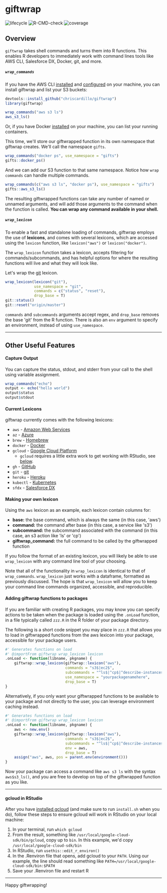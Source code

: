 # giftwrap

<!-- badges: start -->
![lifecycle](https://img.shields.io/badge/lifecycle-maturing-blue.svg)
![R-CMD-check](https://github.com/chriscardillo/giftwrap/workflows/R-CMD-check/badge.svg)
![coverage](https://codecov.io/gh/chriscardillo/giftwrap/branch/master/graph/badge.svg)
<!-- badges: end -->

## Overview

`giftwrap` takes shell commands and turns them into R functions. This enables R developers to immediately work with command lines tools like AWS CLI, Salesforce DX, Docker, git, and more.

##### `wrap_commands`

If you have the AWS CLI [installed](https://docs.aws.amazon.com/cli/latest/userguide/cli-chap-install.html) and [configured](https://docs.aws.amazon.com/cli/latest/userguide/cli-chap-configure.html) on your machine, you can install giftwrap and list your S3 buckets:

```r
devtools::install_github("chriscardillo/giftwrap")
library(giftwrap)

wrap_commands("aws s3 ls")
aws_s3_ls()
```

Or, if you have Docker [installed](https://docs.docker.com/get-docker/) on your machine, you can list your running containers.

This time, we'll store our giftwrapped function in its own namespace that giftwrap creates. We'll call the namespace `gifts`.

```r
wrap_commands("docker ps", use_namespace = "gifts")
gifts::docker_ps()
```

And we can add our S3 function to that same namespace. Notice how `wrap commands` can handle multiple commands.

```r
wrap_commands(c("aws s3 ls", "docker ps"), use_namespace = "gifts")
gifts::aws_s3_ls()
```

The resulting giftwrapped functions can take any number of named or unnamed arguments, and will add those arguments to the command when the function is called. **You can wrap any command available in your shell.**

##### `wrap_lexicon`

To enable a fast and standalone loading of commands, giftwrap employs the use of **lexicons**, and comes with several lexicons, which are accessed using the `lexicon` function, like `lexicon("aws")` or `lexicon("docker")`.

The `wrap_lexicon` function takes a lexicon, accepts filtering for commands/subcommands, and has helpful options for where the resulting functions will live and what they will look like.

Let's wrap the [git](https://git-scm.com/book/en/v2/Getting-Started-Installing-Git) lexicon.

```r
wrap_lexicon(lexicon("git"),
             use_namespace = "git",
             commands = c("status", "reset"),
             drop_base = T)
git::status()
git::reset("origin/master")
```

`commands` and `subcommands` arguments accept regex, and `drop_base` removes the base 'git' from the R function. There is also an `env` argument to specify an environment, instead of using `use_namespace`.

-----

## Other Useful Features

#### Capture Output

You can capture the status, stdout, and stderr from your call to the shell using variable assignment.

```r
wrap_commands("echo")
output <- echo("hello world")
output$status
output$stdout
```

#### Current Lexicons

giftwrap currently comes with the following lexicons:

  - `aws` - [Amazon Web Services](https://docs.aws.amazon.com/cli/latest/userguide/install-cliv2.html)
  - `az` - [Azure](https://docs.microsoft.com/en-us/cli/azure/install-azure-cli-macos?view=azure-cli-latest)
  - `brew` - [Homebrew](https://brew.sh/)
  - `docker` - [Docker](https://docs.docker.com/get-started/#download-and-install-docker-desktop)
  - `gcloud` - [Google Cloud Platform](https://cloud.google.com/sdk/docs/quickstart-macos)
      - `gcloud` requires a little extra work to get working with RStudio, see [below](#gcloud-in-rstudio).
  - `gh` - [GitHub](https://cli.github.com/manual/installation)
  - `git` - [git](https://git-scm.com/book/en/v2/Getting-Started-Installing-Git)
  - `heroku` - [Heroku](https://devcenter.heroku.com/articles/heroku-cli#download-and-install)
  - `kubectl` - [Kubernetes](https://kubernetes.io/docs/tasks/tools/install-kubectl/#install-kubectl-on-macos)
  - `sfdx` - [Salesforce DX](https://developer.salesforce.com/docs/atlas.en-us.sfdx_setup.meta/sfdx_setup/sfdx_setup_install_cli.htm)

#### Making your own lexicon

Using the `aws` lexicon as an example, each lexicon contain columns for:

  - **base:**  the base command, which is always the same (in this case, 'aws')
  - **command:** the command after base (in this case, a service like 's3')
  - **subcommand:** the subcommand associated with the command (in this case, an s3 action like 'ls' or 'cp')
  - **giftwrap_command:** the full command to be called by the giftwrapped function

If you follow the format of an existing lexicon, you will likely be able to use `wrap_lexicon` with any command line tool of your choosing.

Note that all of the functionality in `wrap_lexicon` is identical to that of `wrap_commands`. `wrap_lexicon` just works with a dataframe, formatted as previously discussed. The hope is that `wrap_lexicon` will allow you to keep your command line commands organized, accessible, and reproducible.

#### Adding giftwrap functions to packages

If you are familiar with creating R packages, you may know you can specify actions to be taken when the package is loaded using the `.onLoad` function, in a file typically called `zzz.R` in the R folder of your package directory.

The following is a short code snippet you may place in `zzz.R` that allows you to load in giftwrapped functions from the aws lexicon into your package, accessible for your package users.

```r
#' Generates functions on load
#' @importFrom giftwrap wrap_lexicon lexicon
.onLoad <- function(libname, pkgname) {
    giftwrap::wrap_lexicon(giftwrap::lexicon("aws"),
                           commands = "s3$|ec2$",
                           subcommands = "^ls$|^cp$|^describe-instances$",
                           use_namespace = "yourpackagenamehere",
                           drop_base = T)
}
```

Alternatively, if you only want your giftwrapped functions to be available to your package and not directly to the user, you can leverage environment caching instead.

```r
#' Generates functions on load
#' @importFrom giftwrap wrap_lexicon lexicon
.onLoad <- function(libname, pkgname) {
    aws <- new.env()
    giftwrap::wrap_lexicon(giftwrap::lexicon("aws"),
                           commands = "s3$|ec2$",
                           subcommands = "^ls$|^cp$|^describe-instances$",
                           env = aws,
                           drop_base = T)
    assign("aws", aws, pos = parent.env(environment()))
}
```

Now your package can access a command like `aws s3 ls` with the syntax `aws$s3_ls()`, and you are free to develop on top of the giftwrapped function as you like.

-----

#### gcloud in RStudio

After you have [installed gcloud](https://cloud.google.com/sdk/docs/quickstart-macos) (and make sure to run `install.sh` when you do), follow these steps to ensure gcloud will work in RStudio on your local machine:

  1) In your terminal, run `which gcloud`
  2) From the result, something like `/usr/local/google-cloud-sdk/bin/gcloud`, copy up to `bin`. In this example, we'd copy `/usr/local/google-cloud-sdk/bin`
  3) In RStudio, run `usethis::edit_r_environ()`
  4) In the .Renviron file that opens, add gcloud to your `PATH`. Using our example, the line should read something like `PATH=/usr/local/google-cloud-sdk/bin:$PATH`
  5) Save your .Renviron file and restart R

-----

Happy giftwrapping!
